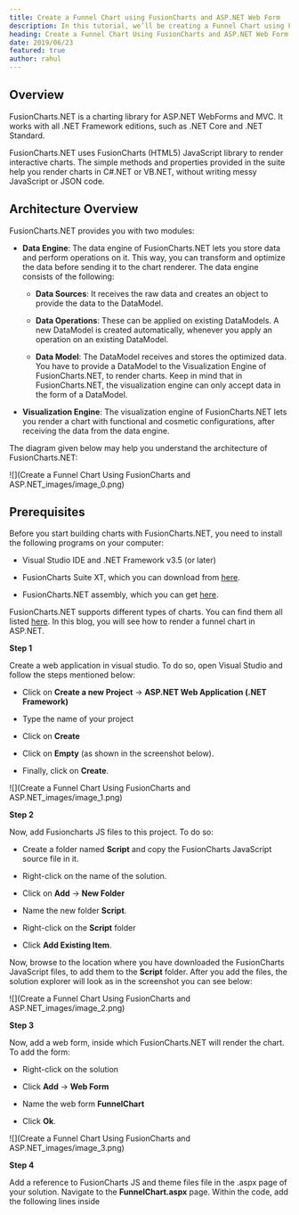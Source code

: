 ```yaml
---
title: Create a Funnel Chart using FusionCharts and ASP.NET Web Form
description: In this tutorial, we’ll be creating a Funnel Chart using Fusioncharts and ASP.NET
heading: Create a Funnel Chart Using FusionCharts and ASP.NET Web Form in .NET Framework
date: 2019/06/23
featured: true
author: rahul
---
```


## Overview

FusionCharts.NET is a charting library for ASP.NET WebForms and MVC. It works with all .NET Framework editions, such as .NET Core and .NET Standard.

FusionCharts.NET uses FusionCharts (HTML5) JavaScript library to render interactive charts. The simple methods and properties provided in the suite help you render charts in C#.NET or VB.NET, without writing messy JavaScript or JSON code.

## Architecture Overview

FusionCharts.NET provides you with two modules:

* **Data Engine**: The data engine of FusionCharts.NET lets you store data and perform operations on it. This way, you can transform and optimize the data before sending it to the chart renderer. The data engine consists of the following:

    * **Data Sources**: It receives the raw data and creates an object to provide the data to the DataModel.

    * **Data Operations**: These can be applied on existing DataModels. A new DataModel is created automatically, whenever you apply an operation on an existing DataModel. 

    * **Data Model**: The DataModel receives and stores the optimized data. You have to provide a DataModel to the Visualization Engine of FusionCharts.NET, to render charts. Keep in mind that in FusionCharts.NET, the visualization engine can only accept data in the form of a DataModel.

* **Visualization Engine**: The visualization engine of FusionCharts.NET lets you render a chart with functional and cosmetic configurations, after receiving the data from the data engine.

The diagram given below may help you understand the architecture of FusionCharts.NET:

![](Create a Funnel Chart Using FusionCharts and ASP.NET_images/image_0.png)

## Prerequisites

Before you start building charts with FusionCharts.NET, you need to install the following programs on your computer:

* Visual Studio IDE and .NET Framework v3.5 (or later)

* FusionCharts Suite XT, which you can download from [here](https://www.fusioncharts.com/download/fusioncharts-suite-xt?version=2&utm_expid=.oTKMCb4yRvC-v0Bh2zt4KA.1&utm_referrer=https%3A%2F%2Fwww.fusioncharts.com%2Fdownload%2Ffusioncharts-suite-xt%3Fversion%3D2).

* FusionCharts.NET assembly, which you can get [here](https://www.fusioncharts.com/dev/fusioncharts-aspnet-visualization/getting-started/install-fusioncharts-net).

FusionCharts.NET supports different types of charts. You can find them all listed [here](https://www.fusioncharts.com/dev/fusioncharts-aspnet-visualization/chart-types/list-of-charts-in-fusioncharts-net). In this blog, you will see how to render a funnel chart in ASP.NET. 

**Step 1**

Create a web application in visual studio. To do so, open Visual Studio and follow the steps mentioned below:

* Click on **Create a new Project** → **ASP.NET Web Application (.NET Framework)**

* Type the name of your project 

* Click on **Create**

* Click on **Empty** (as shown in the screenshot below).

* Finally, click on **Create**.

![](Create a Funnel Chart Using FusionCharts and ASP.NET_images/image_1.png)

**Step 2**

Now, add Fusioncharts JS files to this project. To do so:

* Create a folder named **Script** and copy the FusionCharts JavaScript source file in it.

* Right-click on the name of the solution.

* Click on **Add** → **New Folder**

* Name the new folder **Script**.

* Right-click on the **Script** folder

* Click **Add Existing Item**.

Now, browse to the location where you have downloaded the FusionCharts JavaScript files, to add them to the **Script** folder. After you add the files, the solution explorer will look as in the screenshot you can see below:

![](Create a Funnel Chart Using FusionCharts and ASP.NET_images/image_2.png)

**Step 3**

Now, add a web form, inside which FusionCharts.NET will render the chart. To add the form:

* Right-click on the solution

* Click **Add** → **Web Form**

* Name the web form **FunnelChart**

* Click **Ok**.

![](Create a Funnel Chart Using FusionCharts and ASP.NET_images/image_3.png)

**Step 4**

Add a reference to FusionCharts JS and theme files file in the .aspx page of your solution. Navigate to the **FunnelChart.aspx** page. Within the code, add the following lines inside <script> tags.

```html
<script type="text/javascript" src="Scripts/fusioncharts.js"></script>

<script type="text/javascript" src="Scripts/fusioncharts.theme.fusion.js"></script>

<script src="//cdn.fusioncharts.com/fusioncharts/latest/fusioncharts.widgets.js"></script>
``` 

**Step 5**

Now, add a Literal control in **FunnelChart.aspx** page. Copy and paste the code given below:

```html
<form id="form1" runat="server">
  <div>
    <asp:Literal ID="Literal1" runat="server"></asp:Literal>
   </div>
</form>
```

**Step 6**

Add a reference to FusionCharts.NET in this application. To do so:

* Right click on **References**

* Click on **Add Reference**

* From the Reference Manager window, browse to the **FusionCharts.Visualization.dll** and **FusionCharts.DataEngine.dll** files. Add both to the application.

* Click **Ok**.

![](Create a Funnel Chart Using FusionCharts and ASP.NET_images/image_4.png)

**Step 7**

Use references to both **FusionCharts.DataEngine** and **FusionCharts.Visualization**. Navigate to the **FunnelChart.aspx.cs** page and add the following lines at the top of the code:

```
using FusionCharts.DataEngine;*

using FusionCharts.Visualization;*
```

**Step 8**

Insert the code given below within the **PageLoad()** event of the **FunnelChart.aspx.cs** page, to render the Funnel chart. In this example, you will fetch data from DataTable. However, you can also fetch data from SQL Server, a JSON file, or a CSV file. 


```js
// Create Data table

DataTable ChartData = new DataTable();

// Add columns to data table

ChartData.Columns.Add("Label", typeof(System.String));

ChartData.Columns.Add("Value", typeof(System.Double));

// Add rows to data table

ChartData.Rows.Add("Unique Website Visits", 1460000);

ChartData.Rows.Add("Programme Details Section Visits", 930000);

ChartData.Rows.Add("Attempts to Register", 540000);

ChartData.Rows.Add("Successful Registrations", 210000);

ChartData.Rows.Add("Logged In", 190000);

ChartData.Rows.Add("Purchased on Introductory Offers", 120000);

// Create Static Source with the data table

StaticSource source = new StaticSource(ChartData);

// Create an instance of DataModel

DataModel model = new DataModel();

// Add data sources to DataModel

model.DataSources.Add(source);

// Instantiate the Funnel Chart, which is under the Widget class

Widget.FunnelChart funnel = new Widget.FunnelChart("first_Funnel_chart");

// Set model object as the data source of funnel

funnel.Data.Source = model;

// Set caption

funnel.Caption.Text = "Visit to purchase analysis";

// Set subcaption

funnel.SubCaption.Text = "Visit to purchase- Conversion Analysis for last year";

// Set width and height of the chart

funnel.Width.Pixel(600);

funnel.Height.Pixel(400);

// Set chart theme

funnel.ThemeName = FusionChartsTheme.ThemeName.FUSION;

// Render chart in Literal

Literal1.Text = funnel.Render();
```


### Rendered Widget

The output chart will look as shown below:

![](Create a Funnel Chart Using FusionCharts and ASP.NET_images/image_5.png)

Click [here](https://dotnetfiddle.net/FWAZel) to edit a funnel chart.

